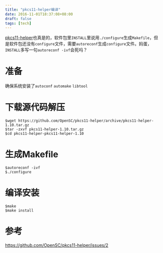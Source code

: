 ```yaml
---
title: "pkcs11-helper编译"
date: 2016-11-01T18:37:08+08:00
draft: false
tags: [tech]
---
```


[pkcs11-helper][url_1]也真是的，软件包里`INSTALL`里说用`./configure`生成`Makefile`，但是软件包还没有`configure`文件，需要`autoreconf`生成`configure`文件。妈蛋，`INSTALL`多写一句`autoreconf -ivf`会死吗？

<!--more-->

# 准备

确保系统安装了`autoconf` `automake` `libtool`

# 下载源代码解压

```
$wget https://github.com/OpenSC/pkcs11-helper/archive/pkcs11-helper-1.10.tar.gz
$tar -zxvf pkcs11-helper-1.10.tar.gz
$cd pkcs11-helper-pkcs11-helper-1.10
```

# 生成Makefile

```
$autoreconf -ivf
$./configure
```

# 编译安装

```
$make
$make install
```

# 参考

<https://github.com/OpenSC/pkcs11-helper/issues/2>

[url_1]:https://github.com/OpenSC/pkcs11-helper/releases

